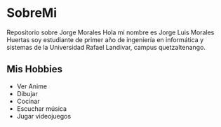 # SobreMi
 Repositorio sobre Jorge Morales 
Hola mi nombre es Jorge Luis Morales Huertas soy estudiante de primer año de ingeniería en informática y sistemas de la  Universidad Rafael
Landivar, campus quetzaltenango.

## Mis Hobbies
* Ver Anime
* Dibujar
* Cocinar
* Escuchar música
* Jugar videojuegos
